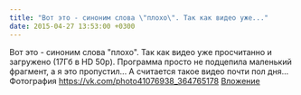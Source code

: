 ```yaml
---
title: "Вот это - синоним слова \"плохо\". Так как видео уже..."
date: 2015-04-27 13:53:00 +0300
---
```


Вот это - синоним слова "плохо". Так как видео уже просчитанно и загружено (17Гб в HD 50p). Программа просто не подцепила маленький фрагмент, а я это пропустил... А считается такое видео почти пол дня...
Фотография
<a class="vk-attach" href="https://vk.com/photo41076938_364765178">https://vk.com/photo41076938_364765178</a>
<a class="vk-attach" href="https://vk.com/photo41076938_364765178">Вложение</a>
